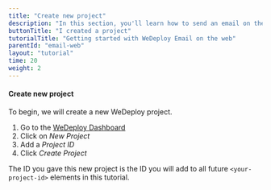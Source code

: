 ```yaml
---
title: "Create new project"
description: "In this section, you'll learn how to send an email on the web using the WeDeploy API Client."
buttonTitle: "I created a project"
tutorialTitle: "Getting started with WeDeploy Email on the web"
parentId: "email-web"
layout: "tutorial"
time: 20
weight: 2
---
```


#### Create new project

To begin, we will create a new WeDeploy project.

1. Go to the <a href="http://dashboard.wedeploy.com">WeDeploy Dashboard</a>
2. Click on _New Project_
3. Add a _Project ID_
4. Click _Create Project_

The ID you gave this new project is the ID you will add to all future `<your-project-id>` elements in this tutorial.
